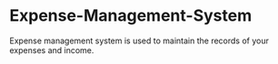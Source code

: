 # Expense-Management-System
Expense management system is used to maintain the records of your expenses and income. 
